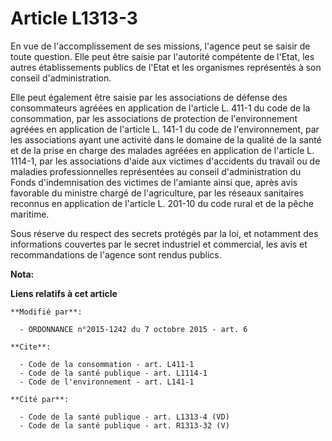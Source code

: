 # Article L1313-3

En vue de l'accomplissement de ses missions, l'agence peut se saisir de toute question. Elle peut être saisie par l'autorité
compétente de l'Etat, les autres établissements publics de l'Etat et les organismes représentés à son conseil
d'administration. 

Elle peut également être saisie par les associations de défense des consommateurs agréées en application de l'article L.
411-1 du code de la consommation, par les associations de protection de l'environnement agréées en application de l'article
L. 141-1 du code de l'environnement, par les associations ayant une activité dans le domaine de la qualité de la santé et de
la prise en charge des malades agréées en application de l'article L. 1114-1, par les associations d'aide aux victimes
d'accidents du travail ou de maladies professionnelles représentées au conseil d'administration du Fonds d'indemnisation des
victimes de l'amiante ainsi que, après avis favorable du ministre chargé de l'agriculture, par les réseaux sanitaires
reconnus en application de l'article L. 201-10 du code rural et de la pêche maritime.

Sous réserve du respect des secrets protégés par la loi, et notamment des informations couvertes par le secret industriel et
commercial, les avis et recommandations de l'agence sont rendus publics.

**Nota:**



**Liens relatifs à cet article**

	**Modifié par**:

	  - ORDONNANCE n°2015-1242 du 7 octobre 2015 - art. 6

	**Cite**:

	  - Code de la consommation - art. L411-1
	  - Code de la santé publique - art. L1114-1
	  - Code de l'environnement - art. L141-1

	**Cité par**:

	  - Code de la santé publique - art. L1313-4 (VD)
	  - Code de la santé publique - art. R1313-32 (V)
